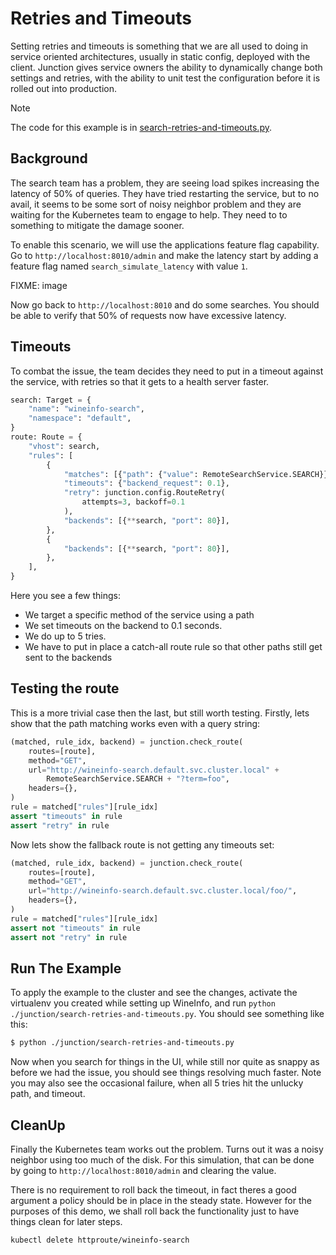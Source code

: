 # Retries and Timeouts

Setting retries and timeouts is something that we are all used to doing in
service oriented architectures, usually in static config, deployed with the
client. Junction gives service owners the ability to dynamically change both
settings and retries, with the ability to unit test the configuration before it
is rolled out into production.

> [!NOTE]
>
> The code for this example is in
> [search-retries-and-timeouts.py](../junction/search-retries-and-timeouts.py).

## Background

The search team has a problem, they are seeing load spikes increasing the
latency of 50% of queries. They have tried restarting the service, but to no
avail, it seems to be some sort of noisy neighbor problem and they are waiting
for the Kubernetes team to engage to help. They need to to something to mitigate
the damage sooner.

To enable this scenario, we will use the applications feature flag capability.
Go to `http://localhost:8010/admin` and make the latency start by adding a
feature flag named `search_simulate_latency` with value `1`.

FIXME: image

Now go back to `http://localhost:8010` and do some searches. You should be able
to verify that 50% of requests now have excessive latency.

## Timeouts

To combat the issue, the team decides they need to put in a timeout against the
service, with retries so that it gets to a health server faster. 

```python
search: Target = {
    "name": "wineinfo-search",
    "namespace": "default",
}
route: Route = {
    "vhost": search,
    "rules": [
        {
            "matches": [{"path": {"value": RemoteSearchService.SEARCH}}],
            "timeouts": {"backend_request": 0.1},
            "retry": junction.config.RouteRetry(
                attempts=3, backoff=0.1
            ),
            "backends": [{**search, "port": 80}],
        },
        {
            "backends": [{**search, "port": 80}],
        },
    ],
}
```

Here you see a few things:
* We target a specific method of the service using a path
* We set timeouts on the backend to 0.1 seconds.
* We do up to 5 tries.
* We have to put in place a catch-all route rule so that other paths still get
  sent to the backends

## Testing the route
This is a more trivial case then the last, but still worth testing. Firstly,
lets show that the path matching works even with a query string:

```python
(matched, rule_idx, backend) = junction.check_route(
    routes=[route],
    method="GET",
    url="http://wineinfo-search.default.svc.cluster.local" + 
        RemoteSearchService.SEARCH + "?term=foo",
    headers={},
)
rule = matched["rules"][rule_idx]
assert "timeouts" in rule
assert "retry" in rule
```

Now lets show the fallback route is not getting any timeouts set:

```python
(matched, rule_idx, backend) = junction.check_route(
    routes=[route],
    method="GET",
    url="http://wineinfo-search.default.svc.cluster.local/foo/",
    headers={},
)
rule = matched["rules"][rule_idx]
assert not "timeouts" in rule
assert not "retry" in rule
```

## Run The Example

To apply the example to the cluster and see the changes, activate the virtualenv
you created while setting up WineInfo, and run `python
./junction/search-retries-and-timeouts.py`. You should see something like this:

```bash
$ python ./junction/search-retries-and-timeouts.py
```

Now when you search for things in the UI, while still nor quite as snappy
as before we had the issue, you should see things resolving much faster. Note
you may also see the occasional failure, when all 5 tries hit the unlucky
path, and timeout.

## CleanUp

Finally the Kubernetes team works out the problem. Turns out it was a noisy
neighbor using too much of the disk. For this simulation, that can be done by
going to `http://localhost:8010/admin` and clearing the value.

There is no requirement to roll back the timeout, in fact theres a good argument
a policy should be in place in the steady state. However for the purposes of
this demo, we shall roll back the functionality just to have things clean for
later steps.

```bash
kubectl delete httproute/wineinfo-search
```